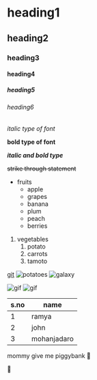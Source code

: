 # heading1
## heading2
### heading3
#### heading4
##### heading5
###### heading6

*italic type of font*

**bold type of font**

***italic and bold type***

~~strike through statement~~

* fruits
  * apple
  * grapes
  * banana
  * plum
  * peach
  * berries
 1. vegetables
    1. potato
    2. carrots
    3. tamoto
 
 [git](https://git-scm.com/)
 ![potatoes](https://avatars.githubusercontent.com/u/30525865?s=280&v=4)
 ![galaxy](https://images.theconversation.com/files/223749/original/file-20180619-126537-5l632j.jpg?ixlib=rb-1.1.0&q=45&auto=format&w=1200&h=1200.0&fit=crop)

![gif](https://media3.giphy.com/media/3o6wrvdHFbwBrUFenu/200.gif)
 ![gif](https://media3.giphy.com/media/3o6wrvdHFbwBrUFenu/200.gif)
 
 s.no|name
 ----|----
 1|ramya
 2|john
 3|mohanjadaro

mommy give me piggybank :pig:

:cow2:

<!--n't display>

> Quote to  know

 ![gif](https://media3.giphy.com/media/3o6wrvdHFbwBrUFenu/200.gif)




 

